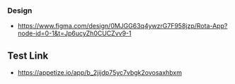 ### Design
- https://www.figma.com/design/0MJGG63q4ywzrG7F958jzp/Rota-App?node-id=0-1&t=Jp6ucyZh0CUCZvv9-1

## Test Link
- https://appetize.io/app/b_2jijdp75yc7vbgk2ovosaxhbxm

